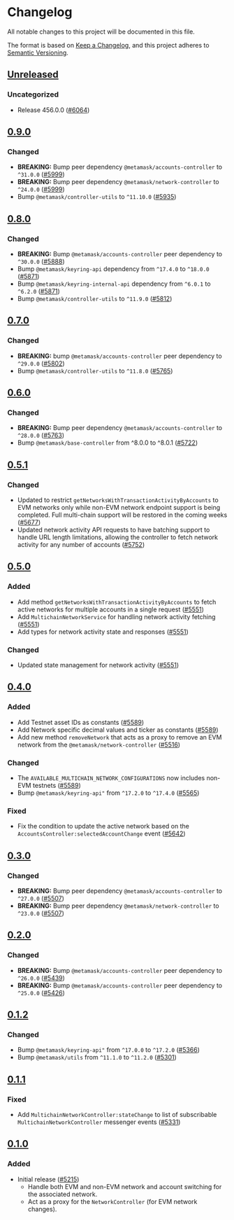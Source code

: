 # Changelog

All notable changes to this project will be documented in this file.

The format is based on [Keep a Changelog](https://keepachangelog.com/en/1.0.0/),
and this project adheres to [Semantic Versioning](https://semver.org/spec/v2.0.0.html).

## [Unreleased]

### Uncategorized

- Release 456.0.0 ([#6064](https://github.com/MetaMask/core/pull/6064))

## [0.9.0]

### Changed

- **BREAKING:** Bump peer dependency `@metamask/accounts-controller` to `^31.0.0` ([#5999](https://github.com/MetaMask/core/pull/5999))
- **BREAKING:** Bump peer dependency `@metamask/network-controller` to `^24.0.0` ([#5999](https://github.com/MetaMask/core/pull/5999))
- Bump `@metamask/controller-utils` to `^11.10.0` ([#5935](https://github.com/MetaMask/core/pull/5935))

## [0.8.0]

### Changed

- **BREAKING:** Bump `@metamask/accounts-controller` peer dependency to `^30.0.0` ([#5888](https://github.com/MetaMask/core/pull/5888))
- Bump `@metamask/keyring-api` dependency from `^17.4.0` to `^18.0.0` ([#5871](https://github.com/MetaMask/core/pull/5871))
- Bump `@metamask/keyring-internal-api` dependency from `^6.0.1` to `^6.2.0` ([#5871](https://github.com/MetaMask/core/pull/5871))
- Bump `@metamask/controller-utils` to `^11.9.0` ([#5812](https://github.com/MetaMask/core/pull/5812))

## [0.7.0]

### Changed

- **BREAKING:** bump `@metamask/accounts-controller` peer dependency to `^29.0.0` ([#5802](https://github.com/MetaMask/core/pull/5802))
- Bump `@metamask/controller-utils` to `^11.8.0` ([#5765](https://github.com/MetaMask/core/pull/5765))

## [0.6.0]

### Changed

- **BREAKING:** Bump peer dependency `@metamask/accounts-controller` to `^28.0.0` ([#5763](https://github.com/MetaMask/core/pull/5763))
- Bump `@metamask/base-controller` from ^8.0.0 to ^8.0.1 ([#5722](https://github.com/MetaMask/core/pull/5722))

## [0.5.1]

### Changed

- Updated to restrict `getNetworksWithTransactionActivityByAccounts` to EVM networks only while non-EVM network endpoint support is being completed. Full multi-chain support will be restored in the coming weeks ([#5677](https://github.com/MetaMask/core/pull/5677))
- Updated network activity API requests to have batching support to handle URL length limitations, allowing the controller to fetch network activity for any number of accounts ([#5752](https://github.com/MetaMask/core/pull/5752))

## [0.5.0]

### Added

- Add method `getNetworksWithTransactionActivityByAccounts` to fetch active networks for multiple accounts in a single request ([#5551](https://github.com/MetaMask/core/pull/5551))
- Add `MultichainNetworkService` for handling network activity fetching ([#5551](https://github.com/MetaMask/core/pull/5551))
- Add types for network activity state and responses ([#5551](https://github.com/MetaMask/core/pull/5551))

### Changed

- Updated state management for network activity ([#5551](https://github.com/MetaMask/core/pull/5551))

## [0.4.0]

### Added

- Add Testnet asset IDs as constants ([#5589](https://github.com/MetaMask/core/pull/5589))
- Add Network specific decimal values and ticker as constants ([#5589](https://github.com/MetaMask/core/pull/5589))
- Add new method `removeNetwork` that acts as a proxy to remove an EVM network from the `@metamask/network-controller` ([#5516](https://github.com/MetaMask/core/pull/5516))

### Changed

- The `AVAILABLE_MULTICHAIN_NETWORK_CONFIGURATIONS` now includes non-EVM testnets ([#5589](https://github.com/MetaMask/core/pull/5589))
- Bump `@metamask/keyring-api"` from `^17.2.0` to `^17.4.0` ([#5565](https://github.com/MetaMask/core/pull/5565))

### Fixed

- Fix the condition to update the active network based on the `AccountsController:selectedAccountChange` event ([#5642](https://github.com/MetaMask/core/pull/5642))

## [0.3.0]

### Changed

- **BREAKING:** Bump peer dependency `@metamask/accounts-controller` to `^27.0.0` ([#5507](https://github.com/MetaMask/core/pull/5507))
- **BREAKING:** Bump peer dependency `@metamask/network-controller` to `^23.0.0` ([#5507](https://github.com/MetaMask/core/pull/5507))

## [0.2.0]

### Changed

- **BREAKING:** Bump `@metamask/accounts-controller` peer dependency to `^26.0.0` ([#5439](https://github.com/MetaMask/core/pull/5439))
- **BREAKING:** Bump `@metamask/accounts-controller` peer dependency to `^25.0.0` ([#5426](https://github.com/MetaMask/core/pull/5426))

## [0.1.2]

### Changed

- Bump `@metamask/keyring-api"` from `^17.0.0` to `^17.2.0` ([#5366](https://github.com/MetaMask/core/pull/5366))
- Bump `@metamask/utils` from `^11.1.0` to `^11.2.0` ([#5301](https://github.com/MetaMask/core/pull/5301))

## [0.1.1]

### Fixed

- Add `MultichainNetworkController:stateChange` to list of subscribable `MultichainNetworkController` messenger events ([#5331](https://github.com/MetaMask/core/pull/5331))

## [0.1.0]

### Added

- Initial release ([#5215](https://github.com/MetaMask/core/pull/5215))
  - Handle both EVM and non-EVM network and account switching for the associated network.
  - Act as a proxy for the `NetworkController` (for EVM network changes).

[Unreleased]: https://github.com/MetaMask/core/compare/@metamask/multichain-network-controller@0.9.0...HEAD
[0.9.0]: https://github.com/MetaMask/core/compare/@metamask/multichain-network-controller@0.8.0...@metamask/multichain-network-controller@0.9.0
[0.8.0]: https://github.com/MetaMask/core/compare/@metamask/multichain-network-controller@0.7.0...@metamask/multichain-network-controller@0.8.0
[0.7.0]: https://github.com/MetaMask/core/compare/@metamask/multichain-network-controller@0.6.0...@metamask/multichain-network-controller@0.7.0
[0.6.0]: https://github.com/MetaMask/core/compare/@metamask/multichain-network-controller@0.5.1...@metamask/multichain-network-controller@0.6.0
[0.5.1]: https://github.com/MetaMask/core/compare/@metamask/multichain-network-controller@0.5.0...@metamask/multichain-network-controller@0.5.1
[0.5.0]: https://github.com/MetaMask/core/compare/@metamask/multichain-network-controller@0.4.0...@metamask/multichain-network-controller@0.5.0
[0.4.0]: https://github.com/MetaMask/core/compare/@metamask/multichain-network-controller@0.3.0...@metamask/multichain-network-controller@0.4.0
[0.3.0]: https://github.com/MetaMask/core/compare/@metamask/multichain-network-controller@0.2.0...@metamask/multichain-network-controller@0.3.0
[0.2.0]: https://github.com/MetaMask/core/compare/@metamask/multichain-network-controller@0.1.2...@metamask/multichain-network-controller@0.2.0
[0.1.2]: https://github.com/MetaMask/core/compare/@metamask/multichain-network-controller@0.1.1...@metamask/multichain-network-controller@0.1.2
[0.1.1]: https://github.com/MetaMask/core/compare/@metamask/multichain-network-controller@0.1.0...@metamask/multichain-network-controller@0.1.1
[0.1.0]: https://github.com/MetaMask/core/releases/tag/@metamask/multichain-network-controller@0.1.0
